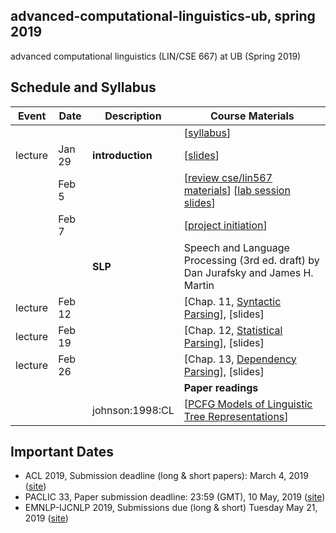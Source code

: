 ## advanced-computational-linguistics-ub, spring 2019

advanced computational linguistics (LIN/CSE 667) at UB (Spring 2019)

## Schedule and Syllabus 
|Event	| Date |	Description	 |Course Materials |
| ------ | ------ | ------ | ------  |
| |  |  | [[syllabus](https://www.overleaf.com/read/vsyqcdhfxnhc)]|
|lecture | Jan 29 | **introduction** | [[slides](https://www.overleaf.com/read/sjmtfvqzxzdr)]|
| | Feb 5 |  | [[review cse/lin567 materials](https://buffalo.box.com/s/mmr1wjqy3te5fbg8c4q0r9gyymrhxj0n)] [[lab session slides](https://www.overleaf.com/read/kdczdgxzvydz)]|
| | Feb 7 |  | [[project initiation](https://www.overleaf.com/read/hkpmrxbhkgjg)]|
| |  | **SLP** | Speech and Language Processing (3rd ed. draft) by Dan Jurafsky and James H. Martin |
|lecture | Feb 12 | | [Chap. 11, [Syntactic Parsing](https://web.stanford.edu/~jurafsky/slp3/11.pdf)], [slides] |
|lecture | Feb 19 | | [Chap. 12, [Statistical Parsing](https://web.stanford.edu/~jurafsky/slp3/12.pdf)], [slides] |
|lecture | Feb 26 | | [Chap. 13, [Dependency Parsing](https://web.stanford.edu/~jurafsky/slp3/13.pdf)], [slides] |
| |  |  | **Paper readings** |
| |  | johnson:1998:CL | [[PCFG Models of Linguistic Tree Representations](http://www.aclweb.org/anthology/J98-4004)] |

## Important Dates
* ACL 2019, Submission deadline (long & short papers): March 4, 2019 ([site](http://www.acl2019.org))
* PACLIC 33, Paper submission deadline: 23:59 (GMT), 10 May, 2019 ([site](https://jaslli.org/paclic33/))
* EMNLP-IJCNLP 2019, Submissions due (long & short)	Tuesday	May 21, 2019 ([site](https://www.emnlp-ijcnlp2019.org))



